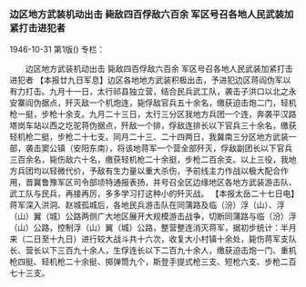 ### 边区地方武装机动出击  毙敌四百俘敌六百余  军区号召各地人民武装加紧打击进犯者

1946-10-31
第1版()
专栏：

　　边区地方武装机动出击
    毙敌四百俘敌六百余
    军区号召各地人民武装加紧打击进犯者
    【本报廿九日军息】边区各地地方武装积极出击，予进犯边区蒋阎伪军以有力打击。九月十一日，太行祁县独立营，结合民兵武工队，袭击子洪口以北之永安寨阎伪据点，歼灭敌一个机炮连，毙俘敌官兵五十余名，缴获迫击炮二门，轻机枪一挺，步枪十余支。九月二十三日，太行三分区我地方兵团一个连，奔袭平汉路塔岗车站以西之圪驼蒋伪据点，歼敌一个排，俘敌连排长以下官兵三十余名，缴获轻机枪二挺，步枪二十七支。同月二十三、二十四两日，我冀南三分区地方武装一部，袭击窦公镇（安阳东南），将该地蒋军一个营全部歼灭，俘敌副团长以下官兵三百余名，毙伤敌六十名，缴获轻机枪二十余挺，步枪二百余支。以上三役，我地方兵团均以轻微代价，予敌有生力量以重大杀伤，予前线主力作战以极大配合作用，晋冀鲁豫军区司令部顷特通报表扬，并号召全区边缘地区各地方武装游击队、武工队与民兵，再接再厉，多多学习打这种小的歼灭战。
    【本报太岳二十七日电】蒋军深入洪洞、赵城孤城后，各地民兵游击队在同蒲路及临（汾）浮（山）、浮（山）翼（城）公路两侧广大地区展开大规模游击战争，切断同蒲路与临（汾）浮（山）公路，控制浮（山）翼（城）公路，整营整连消灭蒋军，据初步统计：半月来（二日至十九日）进行较大战斗共十六次，收复大小村镇十余处，毙伤蒋军支队长、营长以下三百九十余人，生俘连长以下二百九十余人，缴获迫击炮一门、重机枪四挺、轻机枪二十余挺、掷弹筒九个，斯登手提式枪三支、短枪六支、步枪二百七十三支。
